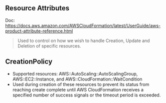 Resource Attributes
---

Doc: https://docs.aws.amazon.com/AWSCloudFormation/latest/UserGuide/aws-product-attribute-reference.html

> Used to control on how we wish to handle Creation, Update and Deletion of specific resources.

CreationPolicy
--

- Supported resources: AWS::AutoScaling::AutoScalingGroup, AWS::EC2::Instance, and AWS::CloudFormation::WaitCondition
- Used during creation of these resources to prevent its status from reaching create complete until AWS CloudFormation receives a specified number of success signals or the timeout period is exceeded.
